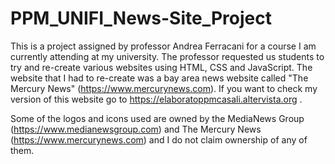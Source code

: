 # PPM_UNIFI_News-Site_Project
This is a project assigned by professor Andrea Ferracani for a course I am currently attending at my university.
The professor requested us students to try and re-create various websites using HTML, CSS and JavaScript. The website that I had to re-create was
a bay area news website called "The Mercury News" (https://www.mercurynews.com). If you want to check my version of this website go to
https://elaboratoppmcasali.altervista.org .

Some of the logos and icons used are owned by the MediaNews Group (https://www.medianewsgroup.com)
and The Mercury News (https://www.mercurynews.com) and I do not claim ownership of any of them.
